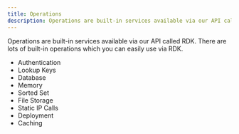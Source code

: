 ```yaml
---
title: Operations
description: Operations are built-in services available via our API called RDK.
---
```


Operations are built-in services available via our API called RDK.
There are lots of built-in operations which you can easily use via RDK.

- Authentication
- Lookup Keys
- Database
- Memory
- Sorted Set
- File Storage
- Static IP Calls
- Deployment
- Caching
